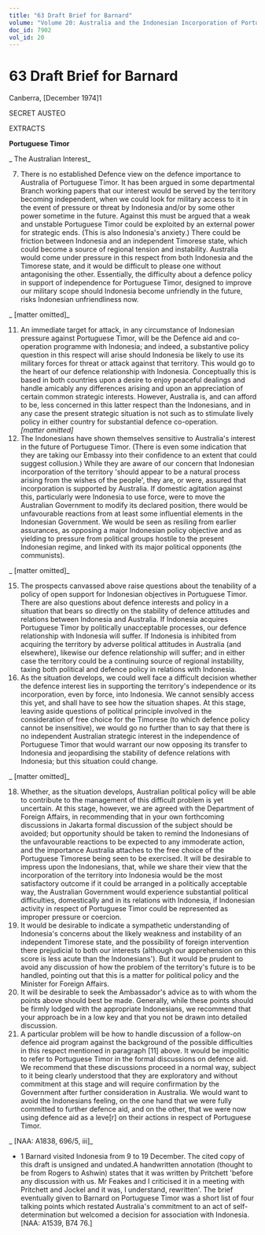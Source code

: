 ```yaml
---
title: "63 Draft Brief for Barnard"
volume: "Volume 20: Australia and the Indonesian Incorporation of Portuguese Timor, 1974-1976"
doc_id: 7902
vol_id: 20
---
```


# 63 Draft Brief for Barnard

Canberra, [December 1974]1

SECRET AUSTEO

EXTRACTS

**Portuguese Timor**

_ The Australian Interest_

  7. There is no established Defence view on the defence importance to Australia of Portuguese Timor. It has been argued in some departmental Branch working papers that our interest would be served by the territory becoming independent, when we could look for military access to it in the event of pressure or threat by Indonesia and/or by some other power sometime in the future. Against this must be argued that a weak and unstable Portuguese Timor could be exploited by an external power for strategic ends. (This is also Indonesia's anxiety.) There could be friction between Indonesia and an independent Timorese state, which could become a source of regional tension and instability. Australia would come under pressure in this respect from both Indonesia and the Timorese state, and it would be difficult to please one without antagonising the other. Essentially, the difficulty about a defence policy in support of independence for Portuguese Timor, designed to improve our military scope should Indonesia become unfriendly in the future, risks Indonesian unfriendliness now.



_ [matter omitted]_

  11. An immediate target for attack, in any circumstance of Indonesian pressure against Portuguese Timor, will be the Defence aid and co-operation programme with Indonesia; and indeed, a substantive policy question in this respect will arise should Indonesia be likely to use its military forces for threat or attack against that territory. This would go to the heart of our defence relationship with Indonesia. Conceptually this is based in both countries upon a desire to enjoy peaceful dealings and handle amicably any differences arising and upon an appreciation of certain common strategic interests. However, Australia is, and can afford to be, less concerned in this latter respect than the Indonesians, and in any case the present strategic situation is not such as to stimulate lively policy in either country for substantial defence co-operation.  
_[matter omitted]_
  12. The Indonesians have shown themselves sensitive to Australia's interest in the future of Portuguese Timor. (There is even some indication that they are taking our Embassy into their confidence to an extent that could suggest collusion.) While they are aware of our concern that Indonesian incorporation of the territory 'should appear to be a natural process arising from the wishes of the people', they are, or were, assured that incorporation is supported by Australia. If domestic agitation against this, particularly were Indonesia to use force, were to move the Australian Government to modify its declared position, there would be unfavourable reactions from at least some influential elements in the Indonesian Government. We would be seen as resiling from earlier assurances, as opposing a major Indonesian policy objective and as yielding to pressure from political groups hostile to the present Indonesian regime, and linked with its major political opponents (the communists).



_ [matter omitted]_

  15. The prospects canvassed above raise questions about the tenability of a policy of open support for Indonesian objectives in Portuguese Timor. There are also questions about defence interests and policy in a situation that bears so directly on the stability of defence attitudes and relations between Indonesia and Australia. If Indonesia acquires Portuguese Timor by politically unacceptable processes, our defence relationship with Indonesia will suffer. If Indonesia is inhibited from acquiring the territory by adverse political attitudes in Australia (and elsewhere), likewise our defence relationship will suffer; and in either case the territory could be a continuing source of regional instability, taxing both political and defence policy in relations with Indonesia.
  16. As the situation develops, we could well face a difficult decision whether the defence interest lies in supporting the territory's independence or its incorporation, even by force, into Indonesia. We cannot sensibly access this yet, and shall have to see how the situation shapes. At this stage, leaving aside questions of political principle involved in the consideration of free choice for the Timorese (to which defence policy cannot be insensitive), we would go no further than to say that there is no independent Australian strategic interest in the independence of Portuguese Timor that would warrant our now opposing its transfer to Indonesia and jeopardising the stability of defence relations with Indonesia; but this situation could change.



_ [matter omitted]_

  18. Whether, as the situation develops, Australian political policy will be able to contribute to the management of this difficult problem is yet uncertain. At this stage, however, we are agreed with the Department of Foreign Affairs, in recommending that in your own forthcoming discussions in Jakarta formal discussion of the subject should be avoided; but opportunity should be taken to remind the Indonesians of the unfavourable reactions to be expected to any immoderate action, and the importance Australia attaches to the free choice of the Portuguese Timorese being seen to be exercised. It will be desirable to impress upon the Indonesians, that, while we share their view that the incorporation of the territory into Indonesia would be the most satisfactory outcome if it could be arranged in a politically acceptable way, the Australian Government would experience substantial political difficulties, domestically and in its relations with Indonesia, if Indonesian activity in respect of Portuguese Timor could be represented as improper pressure or coercion.
  19. It would be desirable to indicate a sympathetic understanding of Indonesia's concerns about the likely weakness and instability of an independent Timorese state, and the possibility of foreign intervention there prejudicial to both our interests (although our apprehension on this score is less acute than the Indonesians'). But it would be prudent to avoid any discussion of how the problem of the territory's future is to be handled, pointing out that this is a matter for political policy and the Minister for Foreign Affairs.
  20. It will be desirable to seek the Ambassador's advice as to with whom the points above should best be made. Generally, while these points should be firmly lodged with the appropriate Indonesians, we recommend that your approach be in a low key and that you not be drawn into detailed discussion.
  21. A particular problem will be how to handle discussion of a follow-on defence aid program against the background of the possible difficulties in this respect mentioned in paragraph [11] above. It would be impolitic to refer to Portuguese Timor in the formal discussions on defence aid. We recommend that these discussions proceed in a normal way, subject to it being clearly understood that they are exploratory and without commitment at this stage and will require confirmation by the Government after further consideration in Australia. We would want to avoid the Indonesians feeling, on the one hand that we were fully committed to further defence aid, and on the other, that we were now using defence aid as a leve[r] on their actions in respect of Portuguese Timor.



_ [NAA: A1838, 696/5, iii]_

  * 1 Barnard visited Indonesia from 9 to 19 December. The cited copy of this draft is unsigned and undated.A handwritten annotation (thought to be from Rogers to Ashwin) states that it was written by Pritchett 'before any discussion with us. Mr Feakes and I criticised it in a meeting with Pritchett and Jockel and it was, I understand, rewritten'. The brief eventually given to Barnard on Portuguese Timor was a short list of four talking points which restated Australia's commitment to an act of self-determination but welcomed a decision for association with Indonesia.   
[NAA: A1539, B74 76.]


